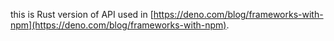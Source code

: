 this is Rust version of API used in [https://deno.com/blog/frameworks-with-npm](https://deno.com/blog/frameworks-with-npm).